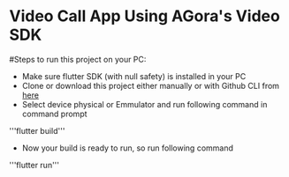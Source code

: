 # Video Call App Using AGora's Video SDK

#Steps to run this project on your PC:
- Make sure flutter SDK (with null safety) is installed in your PC
- Clone or download this project either manually or with Github CLI from [here](https://github.com/MSatyam-Mishra/videocall_app_agora_api.git)
- Select device physical or Emmulator and run following command in command prompt

'''flutter build'''

- Now your build is ready to run, so run following command

'''flutter run'''
